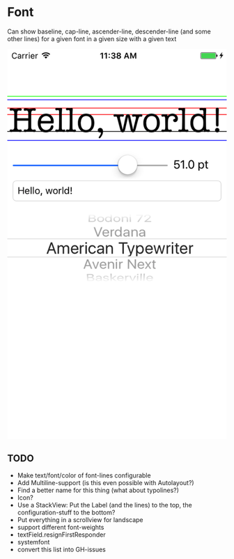 # Font

Can show baseline, cap-line, ascender-line, descender-line (and some other lines) for a given font in a given size with a given text

![Screenshot](screenshot.png)

## TODO

- Make text/font/color of font-lines configurable
- Add Multiline-support (is this even possible with Autolayout?)
- Find a better name for this thing (what about typolines?)
- Icon?
- Use a StackView: Put the Label (and the lines) to the top, the configuration-stuff to the bottom?
- Put everything in a scrollview for landscape
- support different font-weights
- textField.resignFirstResponder
- systemfont
- convert this list into GH-issues

